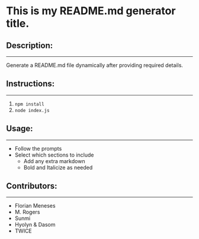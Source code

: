 # This is my README.md generator title.
## Description:

---
Generate a README.md file dynamically after providing required details.
## Instructions:

---
1. `npm install`
2. `node index.js`
## Usage:

---
- Follow the prompts
- Select which sections to include
	- Add any extra markdown
	- Bold and Italicize as needed
## Contributors:

---
- Florian Meneses
- M. Rogers
- Sunmi
- Hyolyn & Dasom
- TWICE
